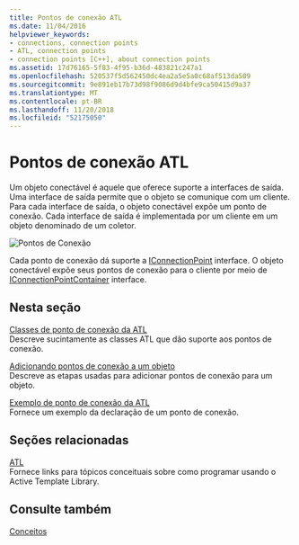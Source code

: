 ```yaml
---
title: Pontos de conexão ATL
ms.date: 11/04/2016
helpviewer_keywords:
- connections, connection points
- ATL, connection points
- connection points [C++], about connection points
ms.assetid: 17d76165-5f83-4f95-b36d-483821c247a1
ms.openlocfilehash: 520537f5d562450dc4ea2a5e5a0c68af513da509
ms.sourcegitcommit: 9e891eb17b73d98f9086d9d4bfe9ca50415d9a37
ms.translationtype: MT
ms.contentlocale: pt-BR
ms.lasthandoff: 11/20/2018
ms.locfileid: "52175050"
---
```

# <a name="atl-connection-points"></a>Pontos de conexão ATL

Um objeto conectável é aquele que oferece suporte a interfaces de saída. Uma interface de saída permite que o objeto se comunique com um cliente. Para cada interface de saída, o objeto conectável expõe um ponto de conexão. Cada interface de saída é implementada por um cliente em um objeto denominado de um coletor.

![Pontos de Conexão](../atl/media/vc2zw31.gif "pontos de Conexão")

Cada ponto de conexão dá suporte a [IConnectionPoint](/windows/desktop/api/ocidl/nn-ocidl-iconnectionpoint) interface. O objeto conectável expõe seus pontos de conexão para o cliente por meio de [IConnectionPointContainer](/windows/desktop/api/ocidl/nn-ocidl-iconnectionpointcontainer) interface.

## <a name="in-this-section"></a>Nesta seção

[Classes de ponto de conexão da ATL](../atl/atl-connection-point-classes.md)<br/>
Descreve sucintamente as classes ATL que dão suporte aos pontos de conexão.

[Adicionando pontos de conexão a um objeto](../atl/adding-connection-points-to-an-object.md)<br/>
Descreve as etapas usadas para adicionar pontos de conexão para um objeto.

[Exemplo de ponto de conexão da ATL](../atl/atl-connection-point-example.md)<br/>
Fornece um exemplo da declaração de um ponto de conexão.

## <a name="related-sections"></a>Seções relacionadas

[ATL](../atl/active-template-library-atl-concepts.md)<br/>
Fornece links para tópicos conceituais sobre como programar usando o Active Template Library.

## <a name="see-also"></a>Consulte também

[Conceitos](../atl/active-template-library-atl-concepts.md)


